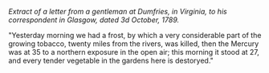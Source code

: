 *Extract of a letter from a gentleman at Dumfries, in Virginia, to his correspondent in Glasgow, dated 3d October, 1789.*"Yesterday morning we had a frost, by which a very considerable part of the growing tobacco, twenty miles from the rivers, was killed, then the Mercury was at 35 to a northern exposure in the open air; this morning it stood at 27, and every tender vegetable in the gardens here is destoryed."